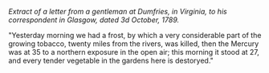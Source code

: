 *Extract of a letter from a gentleman at Dumfries, in Virginia, to his correspondent in Glasgow, dated 3d October, 1789.*"Yesterday morning we had a frost, by which a very considerable part of the growing tobacco, twenty miles from the rivers, was killed, then the Mercury was at 35 to a northern exposure in the open air; this morning it stood at 27, and every tender vegetable in the gardens here is destoryed."